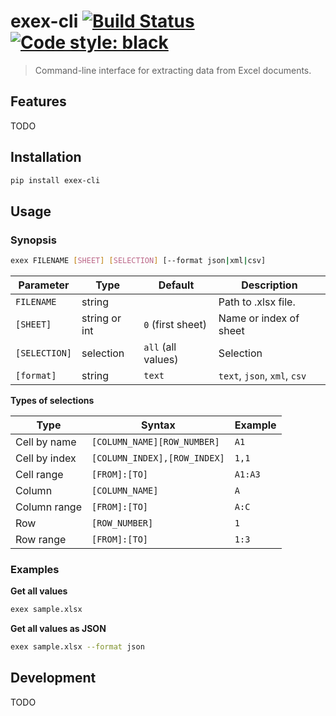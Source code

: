 # exex-cli [![Build Status](https://travis-ci.org/vikpe/exex-cli.svg?branch=master)](https://travis-ci.org/vikpe/exex-cli) [![Code style: black](https://img.shields.io/badge/code%20style-black-000000.svg)](https://github.com/psf/black)
> Command-line interface for extracting data from Excel documents.

## Features
TODO

## Installation
```sh
pip install exex-cli
```

## Usage
### Synopsis
```bash
exex FILENAME [SHEET] [SELECTION] [--format json|xml|csv] 
```

Parameter | Type | Default | Description
--- | --- | --- | ---
`FILENAME` | string | | Path to .xlsx file. 
`[SHEET]` | string or int | `0` (first sheet) | Name or index of sheet
`[SELECTION]` | selection | `all` (all values) | Selection
`[format]` | string | `text` | `text`, `json`, `xml`, `csv`

**Types of selections**

Type | Syntax | Example
--- | --- | ---
Cell by name | `[COLUMN_NAME][ROW_NUMBER]` | `A1`
Cell by index | `[COLUMN_INDEX],[ROW_INDEX]` | `1,1`
Cell range | `[FROM]:[TO]` |  `A1:A3`
Column | `[COLUMN_NAME]` | `A`
Column range | `[FROM]:[TO]` | `A:C`
Row | `[ROW_NUMBER]` | `1`
Row range | `[FROM]:[TO]` | `1:3`

### Examples

**Get all values**
```bash
exex sample.xlsx 
```

**Get all values as JSON**
```bash
exex sample.xlsx --format json 
```

## Development
TODO
